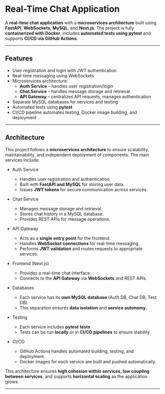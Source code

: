 # Real-Time Chat Application

A **real-time chat application** with a **microservices architecture** built using **FastAPI**, **WebSockets**, **MySQL**, and **Next.js**. The project is fully **containerized with Docker**, 
includes **automated tests using pytest** and supports **CI/CD via GitHub Actions**.  

---

## Features

- User registration and login with JWT authentication  
- Real-time messaging using WebSockets  
- Microservices architecture:
  - **Auth Service** – handles user registration/login  
  - **Chat Service** – handles message storage and retrieval  
  - **API Gateway** – centralizes API requests, manages authentication  
- Separate MySQL databases for services and testing  
- Automated tests using **pytest**  
- CI/CD pipeline automates testing, Docker image building, and deployment  

---

## Architecture

This project follows a **microservices architecture** to ensure scalability, maintainability, and independent deployment of components. The main services include:

- Auth Service
    - Handles user registration and authentication.
    - Built with **FastAPI and MySQL** for storing user data.
    - Issues **JWT tokens** for secure communication across services.

- Chat Service
    - Manages message storage and retrieval.
    - Stores chat history in a MySQL database.
    - Provides REST APIs for message operations.

- API Gateway
    - Acts as a **single entry point** for the frontend.
    - Handles **WebSocket connections** for real-time messaging.
    - Performs **JWT validation** and routes requests to appropriate services.
- Frontend (Next.js)
    - Provides a real-time chat interface.
    - Connects to the **API Gateway** via **WebSockets** and REST APIs.
- Databases
    - Each service has its **own MySQL database** (Auth DB, Chat DB, Test DB).
    - This separation ensures **data isolation** and **service autonomy**.

- Testing
    - Each service includes **pytest tests**.
    - Tests can be run **locally** or in **CI/CD pipelines** to ensure stability.

- CI/CD
    - GitHub Actions handles automated building, testing, and deployment.
    - Docker images for each service are built and pushed automatically.

This architecture ensures **high cohesion within services, low coupling between services**, and supports **horizontal scaling** as the application grows.

---

